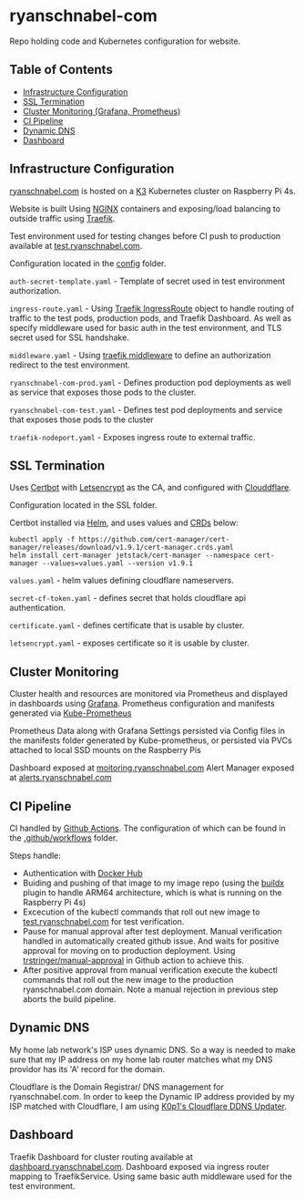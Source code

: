 # ryanschnabel-com

Repo holding code and Kubernetes configuration for website.

## Table of Contents

- [Infrastructure Configuration](#infrastructure-configuration)
- [SSL Termination](#ssl-termination)
- [Cluster Monitoring (Grafana, Prometheus)](#cluster-monitoring)
- [CI Pipeline](#ci-pipeline)
- [Dynamic DNS](#dynamic-dns)
- [Dashboard](#dashboard)

## Infrastructure Configuration

[ryanschnabel.com](https://ryanschnabel.com) is hosted on a [K3](https://k3s.io/) Kubernetes cluster on Raspberry Pi 4s.

Website is built Using [NGINX](https://hub.docker.com/_/nginx) containers and exposing/load balancing to outside traffic using [Traefik](https://traefik.io/traefik/).

Test environment used for testing changes before CI push to production available at [test.ryanschnabel.com](https://test.ryanschnabel.com).

Configuration located in the [config](https://github.com/schniebel/ryanschnabel-com/tree/main/config) folder.

`auth-secret-template.yaml` - Template of secret used in test environment authorization.

`ingress-route.yaml` - Using [Traefik IngressRoute](https://doc.traefik.io/traefik/routing/providers/kubernetes-crd/#kind-ingressroute) object to handle routing of traffic to the test pods, production pods, and Traefik Dashboard. As well as specify middleware used for basic auth in the test environment, and TLS secret used for SSL handshake.

`middleware.yaml` - Using [traefik middleware](https://doc.traefik.io/traefik/middlewares/overview/) to define an authorization redirect to the test environment.

`ryanschnabel-com-prod.yaml` - Defines production pod deployments as well as service that exposes those pods to the cluster.

`ryanschnabel-com-test.yaml` - Defines test pod deployments and service that exposes those pods to the cluster

`traefik-nodeport.yaml` - Exposes ingress route to external traffic.

## SSL Termination

Uses [Certbot](https://certbot.eff.org/) with [Letsencrypt](https://letsencrypt.org/) as the CA, and configured with [Clouddflare](https://www.cloudflare.com/). 

Configuration located in the SSL folder. 

Certbot installed via [Helm](https://helm.sh/), and uses values and [CRDs](https://kubernetes.io/docs/concepts/extend-kubernetes/api-extension/custom-resources/#customresourcedefinitions) below:

    kubectl apply -f https://github.com/cert-manager/cert-manager/releases/download/v1.9.1/cert-manager.crds.yaml
    helm install cert-manager jetstack/cert-manager --namespace cert-manager --values=values.yaml --version v1.9.1


`values.yaml` - helm values defining cloudflare nameservers.

`secret-cf-token.yaml` - defines secret that holds cloudflare api authentication.

`certificate.yaml` - defines certificate that is usable by cluster.

`letsencrypt.yaml` - exposes certificate so it is usable by cluster.

## Cluster Monitoring

Cluster health and resources are monitored via Prometheus and displayed in dashboards using [Grafana](https://grafana.com/). Prometheus configuration and manifests generated via [Kube-Prometheus](https://github.com/prometheus-operator/kube-prometheus)

Prometheus Data along with Grafana Settings persisted via Config files in the manifests folder generated by Kube-prometheus, or persisted via PVCs attached to local SSD mounts on the Raspberry Pis

Dashboard exposed at [moitoring.ryanschnabel.com](monitoring.ryanschnabel.com)
Alert Manager exposed at [alerts.ryanschnabel.com](alerts.ryanschnabel.com)

## CI Pipeline

CI handled by [Github Actions](https://github.com/features/actions). The configuration of which can be found in the [.github/workflows](https://github.com/schniebel/ryanschnabel-com/tree/main/.github/workflows) folder.

Steps handle: 

- Authentication with [Docker Hub](https://hub.docker.com/) 
- Buiding and pushing of that image to my image repo (using the [buildx](https://github.com/docker/buildx) plugin to handle ARM64 architecture, which is what is running on the Raspberry Pi 4s)
- Excecution of the kubectl commands that roll out new image to [test.ryanschnabel.com](https://test.ryanschnabel.com) for test verification.
- Pause for manual approval after test deployment. Manual verification handled in automatically created github issue. And waits for positive approval for moving on to production deployment. Using [trstringer/manual-approval](https://github.com/trstringer/manual-approval) in Github action to achieve this.
- After positive approval from manual verification execute the kubectl commands that roll out the new image to the production ryanschnabel.com domain. Note a manual rejection in previous step aborts the build pipeline.

## Dynamic DNS

My home lab network's ISP uses dynamic DNS. So a way is needed to make sure that my IP address on my home lab router matches what my DNS providor has its 'A' record for the domain.

Cloudflare is the Domain Registrar/ DNS management for ryanschnabel.com. In order to keep the Dynamic IP address provided by my ISP matched with Cloudflare, I am using [K0p1's Cloudflare DDNS Updater](https://github.com/K0p1-Git/cloudflare-ddns-updater).

## Dashboard

Traefik Dashboard for cluster routing available at [dashboard.ryanschnabel.com](https://dashboard.ryanschnabel.io). Dashboard exposed via ingress router mapping to TraefikService. Using same basic auth middleware used for the test environment.
